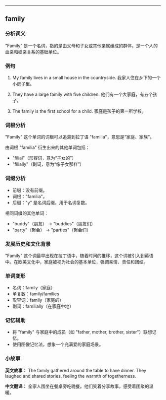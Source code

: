 
---------------
## family
### 分析词义
"Family" 是一个名词，指的是由父母和子女或其他亲属组成的群体，是一个人的血亲和姻亲关系的基础单位。

### 例句
1. My family lives in a small house in the countryside.
   我家人住在乡下的一个小房子里。

2. They have a large family with five children.
   他们有一个大家庭，有五个孩子。

3. The family is the first school for a child.
   家庭是孩子的第一所学校。

### 词根分析
"Family" 这个单词的词根可以追溯到拉丁语 "familia"，意思是“家庭、家族”。

由词根 "familia" 衍生出来的其他单词包括：
- "filial"（形容词，意为“子女的”）
- "filially"（副词，意为“像子女那样”）

### 词缀分析
- 前缀：没有前缀。
- 词根："familia"。
- 后缀："y" 是名词后缀，用于名词复数。

相同词缀的其他单词：
- "buddy"（朋友） -> "buddies"（朋友们）
- "party"（聚会） -> "parties"（聚会们）

### 发展历史和文化背景
"Family" 这个词最早出现在拉丁语中，随着时间的推移，这个词被引入到英语中。在欧美文化中，家庭被视为社会的基本单位，强调亲情、责任和团结。

### 单词变形
- 名词：family（家庭）
- 单复数：family/families
- 形容词：family（家庭的）
- 副词：familially（在家庭中地）

### 记忆辅助
- 将 "family" 与家庭中的成员（如 "father, mother, brother, sister"）联想记忆。
- 使用图像记忆法，想象一个充满爱的家庭场景。

### 小故事
**英文故事：**
The family gathered around the table to have dinner. They laughed and shared stories, feeling the warmth of togetherness.

**中文翻译：**
全家人围坐在餐桌旁吃晚餐。他们笑着分享故事，感受着团聚的温暖。

